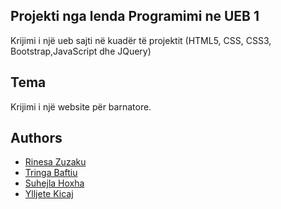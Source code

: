 
## Projekti nga lenda Programimi ne UEB 1
Krijimi i një ueb sajti në kuadër të projektit (HTML5, CSS, CSS3, Bootstrap,JavaScript dhe JQuery)

## Tema
Krijimi i një website për barnatore.
##  Authors

 - [Rinesa Zuzaku](mailto:rinesa.zuzaku@student.uni-pr.edu)
 - [Tringa Baftiu](mailto:tringabaftiu@student.uni-pr.edu)
 - [Suhejla Hoxha](mailto:suhejla.hoxha@student.uni-pr.edu)
 - [Ylljete Kicaj](mailto:ylljete.kicaj@student.uni-pr.edu)
